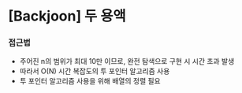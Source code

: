 # [Backjoon] 두 용액

### 접근법

-   주어진 n의 범위가 최대 10만 이므로, 완전 탐색으로 구현 시 시간 초과 발생
-   따라서 O(N) 시간 복잡도의 투 포인터 알고리즘 사용
-   투 포인터 알고리즘 사용을 위해 배열의 정렬 필요
